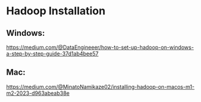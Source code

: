 # Hadoop Installation

## Windows: 
https://medium.com/@DataEngineeer/how-to-set-up-hadoop-on-windows-a-step-by-step-guide-37d1ab4bee57

## Mac: 
https://medium.com/@MinatoNamikaze02/installing-hadoop-on-macos-m1-m2-2023-d963abeab38e
